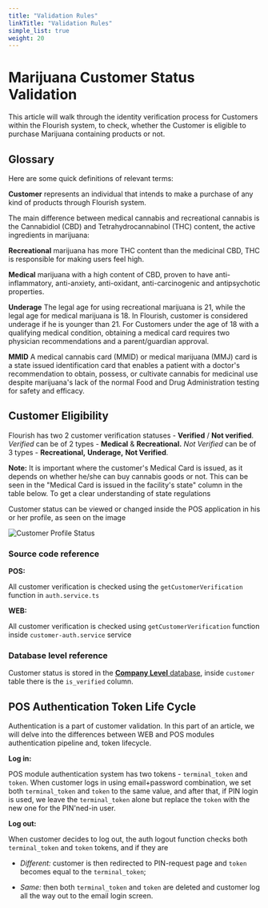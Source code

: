 ```yaml
---
title: "Validation Rules"
linkTitle: "Validation Rules"
simple_list: true
weight: 20
---
```


# Marijuana Customer Status Validation

This article will walk through the identity verification process for Customers within the Flourish system, to check, whether the Customer is eligible to purchase Marijuana containing products or not.

## Glossary

Here are some quick definitions of relevant terms:

**Customer** represents an individual that intends to make a purchase of any kind of products through Flourish system.

The main difference between medical cannabis and recreational cannabis is the Cannabidiol (CBD) and Tetrahydrocannabinol (THC) content, the active ingredients in marijuana:

**Recreational** marijuana has more THC content than the medicinal CBD, THC is responsible for making users feel high.

**Medical** marijuana with a high content of CBD, proven to have anti-inflammatory, anti-anxiety, anti-oxidant, anti-carcinogenic and antipsychotic properties.

**Underage** The legal age for using recreational marijuana is 21, while the legal age for medical marijuana is 18. In Flourish, customer is considered underage if he is younger than 21. For Customers under the age of 18 with a qualifying medical condition, obtaining a medical card requires two physician recommendations and a parent/guardian approval.

**MMID** A medical cannabis card (MMID) or medical marijuana (MMJ) card is a state issued identification card that enables a patient with a doctor's recommendation to obtain, possess, or cultivate cannabis for medicinal use despite marijuana's lack of the normal Food and Drug Administration testing for safety and efficacy.

## Customer Eligibility

Flourish has two 2 customer verification statuses - **Verified** / **Not verified**. *Verified* can be of 2 types - **Medical** & **Recreational.** *Not Verified* can be of 3 types - **Recreational,** **Underage,** **Not Verified**.

**Note:** It is important where the customer's Medical Card is issued, as it depends on whether he/she can buy cannabis goods or not. This can be seen in the "Medical Card is issued in the facility's state" column in the table below. To get a clear understanding of state regulations

Customer status can be viewed or changed inside the POS application in his or her profile, as seen on the image

![Customer Profile Status](https://i.imgur.com/GBWXKYJ.png)

### Source code reference

**POS:**

All customer verification is checked using the `getCustomerVerification` function in `auth.service.ts`

**WEB:**

All customer verification is checked using `getCustomerVerification` function inside `customer-auth.service` service

### Database level reference

Customer status is stored in the [**Company Level** database](../Database/General&#32;Information.md), inside `customer` table there is the `is_verified` column.

## POS Authentication Token Life Cycle

Authentication is a part of customer validation. In this part of an article, we will delve into the differences between WEB and POS modules authentication pipeline and, token lifecycle.

**Log in:**

POS module authentication system has two tokens - `terminal_token` and `token`. When customer logs in using email+password combination, we set both `terminal_token` and `token` to the same value, and after that, if PIN login is used, we leave the `terminal_token` alone but replace the `token` with the new one for the PIN'ned-in user.

**Log out:**

When customer decides to log out, the auth logout function checks both `terminal_token` and `token` tokens, and if they are

- *Different:* customer is then redirected to PIN-request page and `token` becomes equal to the `terminal_token`;

- *Same:* then both `terminal_token` and `token` are deleted and customer log all the way out to the email login screen.